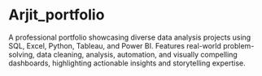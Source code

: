 # Arjit_portfolio
A professional portfolio showcasing diverse data analysis projects using SQL, Excel, Python, Tableau, and Power BI. Features real-world problem-solving, data cleaning, analysis, automation, and visually compelling dashboards, highlighting actionable insights and storytelling expertise.
